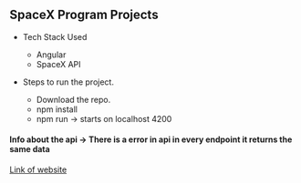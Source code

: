 ## SpaceX Program Projects

* Tech Stack Used
    * Angular
    * SpaceX API

* Steps to run the project.
    * Download the repo.
    * npm install
    * npm run -> starts on localhost 4200

#### Info about the api -> There is a error in api in every endpoint it returns the same data

[Link of website](https://spacex-app1.herokuapp.com/)
